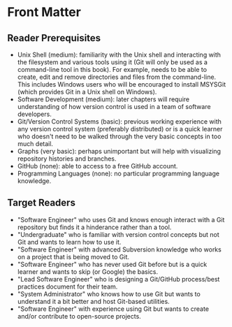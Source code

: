 # Front Matter
## Reader Prerequisites
- Unix Shell (medium): familiarity with the Unix shell and interacting with the filesystem and various tools using it (Git will only be used as a command-line tool in this book). For example, needs to be able to create, edit and remove directories and files from the command-line. This includes Windows users who will be encouraged to install MSYSGit (which provides Git in a Unix shell on Windows).
- Software Development (medium): later chapters will require understanding of how version control is used in a team of software developers.
- Git/Version Control Systems (basic): previous working experience with any version control system (preferably distributed) or is a quick learner who doesn't need to be walked through the very basic concepts in too much detail.
- Graphs (very basic): perhaps unimportant but will help with visualizing repository histories and branches.
- GitHub (none): able to access to a free GitHub account.
- Programming Languages (none): no particular programming language knowledge.

## Target Readers
- "Software Engineer" who uses Git and knows enough interact with a Git repository but finds it a hinderance rather than a tool.
- "Undergraduate" who is familiar with version control concepts but not Git and wants to learn how to use it.
- "Software Engineer" with advanced Subversion knowledge who works on a project that is being moved to Git.
- "Software Engineer" who has never used Git before but is a quick learner and wants to skip (or Google) the basics.
- "Lead Software Engineer" who is designing a Git/GitHub process/best practices document for their team.
- "System Administrator" who knows how to use Git but wants to understand it a bit better and host Git-based utilities.
- "Software Engineer" with experience using Git but wants to create and/or contribute to open-source projects.
